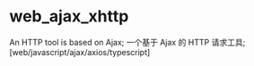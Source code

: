 # web_ajax_xhttp
An HTTP tool is based on Ajax; 一个基于 Ajax 的 HTTP 请求工具; [web/javascript/ajax/axios/typescript]
